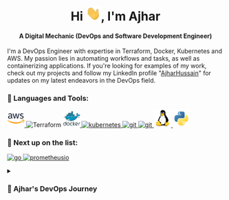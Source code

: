 <div align="center">
<h1 align="center">Hi <img width="35" src="https://github.com/1999AZZAR/1999AZZAR/blob/main/resources/img/waving.gif">, I'm Ajhar</h1>
<h4 align="center">A Digital Mechanic (DevOps and Software Development Engineer)</h4>
</div>

I'm a DevOps Engineer with expertise in Terraform, Docker, Kubernetes and AWS. My passion lies in automating workflows and tasks, as well as containerizing applications. If you're looking for examples of my work, check out my projects and follow my LinkedIn profile "[AjharHussain][linkedin]" for updates on my latest endeavors in the DevOps field.

<h3 align="left"> 🧰 Languages and Tools:</h3>
<p align="left"> <a href="https://aws.amazon.com" target="_blank" rel="noreferrer"> <img src="https://raw.githubusercontent.com/devicons/devicon/master/icons/amazonwebservices/amazonwebservices-original-wordmark.svg" alt="aws" width="40" height="40"/> </a> </a href="https://www.terraform.io/" target="_blank" rel="noreferrer">  <img src="https://opensenselabs.com/sites/default/files/inline-images/terraform.png" alt="Terraform" width="40" height="40" > </a> <a href="https://www.docker.com/" target="_blank" rel="noreferrer"> <img src="https://raw.githubusercontent.com/devicons/devicon/master/icons/docker/docker-original-wordmark.svg" alt="docker" width="40" height="40"/> </a> <a href="https://kubernetes.io" target="_blank" rel="noreferrer"> <img src="https://www.vectorlogo.zone/logos/kubernetes/kubernetes-icon.svg" alt="kubernetes" width="40" height="40"/> </a> <a href="https://about.gitlab.com/" target="_blank" rel="noreferrer"> <img src="https://www.vectorlogo.zone/logos/gitlab/gitlab-icon.svg" alt="git" width="40" height="40"/> </a> <a href="https://git-scm.com/" target="_blank" rel="noreferrer"> <img src="https://www.vectorlogo.zone/logos/git-scm/git-scm-icon.svg" alt="git" width="40" height="40"/> </a> <a href="https://www.linux.org/" target="_blank" rel="noreferrer"> <img src="https://raw.githubusercontent.com/devicons/devicon/master/icons/linux/linux-original.svg" alt="linux" width="40" height="40"/> </a> <a href="https://www.python.org" target="_blank" rel="noreferrer"> <img src="https://raw.githubusercontent.com/devicons/devicon/master/icons/python/python-original.svg" alt="python" width="40" height="40"/> </a> </p>

<h3 align="left"> 📃 Next up on the list:</h3>
<p align="left"> </a> <a href="https://golang.org" target="_blank" rel="noreferrer"> <img src="https://www.vectorlogo.zone/logos/golang/golang-icon.svg" alt="go" width="40" height="40"/> </a> </a> <a href="https://prometheus.io/" target="_blank" rel="noreferrer"> <img src="https://www.vectorlogo.zone/logos/prometheusio/prometheusio-ar21.svg" alt="prometheusio" width="40" height="40"/> </a>

<details>
 <summary><h3>🗻 Ajhar's DevOps Journey</h3></summary>
   I began my journey as a DevOps Engineer with a passion for Cloud technologies and Automation. My curiosity had brought me to the Cloud after finishing my first year of mechanical engineering at university and I was hooked ever since. I decided to take advantage of my summer break to dive deeper into the field by completing the AWS re/Start program, where I gained a strong understanding of Linux, Python, Networking, Databases, Security, CI/CD, and AWS. Simultaneously, I started to learn Terraform on my own and applied it to various projects. After completing the bootcamp, I decided to focus more on the solutions architect associate material and work on various projects to improve my skills. I created a serverless reminder app using AWS Lambda, SNS, and SES, and also built a 3-tier architecture on AWS using Terraform and automated the process with GitLab CI/CD pipeline. I then moved on to learning Docker and Kubernetes and have been implementing them in various projects. I've been continuously expanding my knowledge and skills in the field of DevOps and looking forward to keep learning and implementing new technologies.

 [linkedin]: https://www.linkedin.com/in/hussainajhar8
